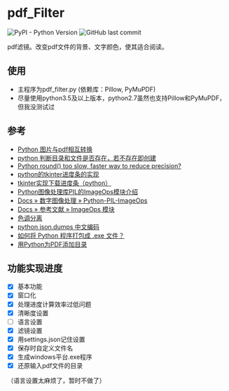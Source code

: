 # pdf_Filter

![PyPI - Python Version](https://img.shields.io/pypi/pyversions/Pillow)
![GitHub last commit](https://img.shields.io/github/last-commit/QidiLiu/pdf_Filter)

pdf滤镜。改变pdf文件的背景、文字颜色，使其适合阅读。

## 使用

- 主程序为pdf_filter.py (依赖库：Pillow, PyMuPDF)
- 尽量使用python3.5及以上版本，python2.7虽然也支持Pillow和PyMuPDF，但我没测试过

## 参考

- [Python 图片与pdf相互转换](https://blog.csdn.net/XnCSD/article/details/80849996)
- [python 判断目录和文件是否存在，若不存在即创建](https://blog.csdn.net/u013247765/article/details/79050947)
- [Python round() too slow, faster way to reduce precision?](https://stackoverflow.com/questions/44920655/python-round-too-slow-faster-way-to-reduce-precision)
- [python的tkinter进度条的实现](https://blog.csdn.net/qq_41149269/article/details/83043605)
- [tkinter实现下载进度条（python）](https://blog.csdn.net/asdfg6541/article/details/93918703)
- [Python图像处理库PIL的ImageOps模块介绍](https://blog.csdn.net/icamera0/article/details/50785776)
- [Docs » 数字图像处理 » Python-PIL-ImageOps](http://accu.cc/content/pil/pil_imageops/)
- [Docs » 参考文献 » ImageOps 模块](https://www.osgeo.cn/pillow/reference/ImageOps.html)
- [色调分离](https://zh.wikipedia.org/wiki/%E8%89%B2%E8%AA%BF%E5%88%86%E9%9B%A2)
- [python json.dumps 中文编码](https://blog.csdn.net/u014431852/article/details/53058951)
- [如何将 Python 程序打包成 .exe 文件？](https://zhuanlan.zhihu.com/p/45288707)
- [用Python为PDF添加目录](https://zhuanlan.zhihu.com/p/88618967)

## 功能实现进度

- [x] 基本功能
- [x] 窗口化
- [x] 处理进度计算效率过低问题
- [x] 清晰度设置
- [ ] 语言设置
- [x] 滤镜设置
- [x] 用settings.json记住设置
- [x] 保存时自定义文件名
- [x] 生成windows平台.exe程序
- [x] 还原输入pdf文件的目录

（语言设置太麻烦了，暂时不做了）
